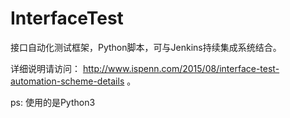 InterfaceTest
=================

接口自动化测试框架，Python脚本，可与Jenkins持续集成系统结合。

详细说明请访问： http://www.ispenn.com/2015/08/interface-test-automation-scheme-details 。

ps: 使用的是Python3

